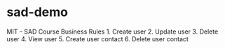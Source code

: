 # sad-demo
MIT - SAD Course
Business Rules
		1. Create user
		2. Update user
		3. Delete user
		4. View user
		5. Create user contact
		6. Delete user contact
